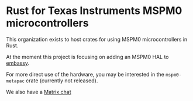 # Rust for Texas Instruments MSPM0 microcontrollers

This organization exists to host crates for using MSPM0 microcontrollers in Rust.

At the moment this project is focusing on adding an MSPM0 HAL to [embassy].

For more direct use of the hardware, you may be interested in the `mspm0-metapac`
crate (currently not released).

We also have a [Matrix chat]

[embassy]: https://github.com/embassy-rs/embassy
[Matrix chat]: https://matrix.to/#/#mspm0-rs:matrix.org
